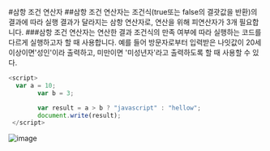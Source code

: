 #삼항 조건 연산자
##삼항 조건 연산자는 조건식(true또는 false의 결괏값을 반환)의 결과에 따라 실행 결과가 달라지는 삼항 연산자로, 연산을 위해 피연산자가 3개 필요합니다.
###삼항 조건 연산자는 연산한 결과 조건식의 만족 여부에 따라 실행하는 코드를 다르게 실행하고자 할 때 사용합니다. 예를 들어 방문자로부터 입력받은 나잇값이 20세 이상이면'성인'이라 출력하고, 미만이면 '미성년자'라고 출력하도록 할 때 사용할 수 있다.
```javascript
<script>
  var a = 10;
        var b = 3;

        var result = a > b ? "javascript" : "hellow";
        document.write(result);
 </script>
 ```
![image](https://user-images.githubusercontent.com/77261907/112758052-5048ba80-9027-11eb-958a-b2fedf1b05b9.png)
